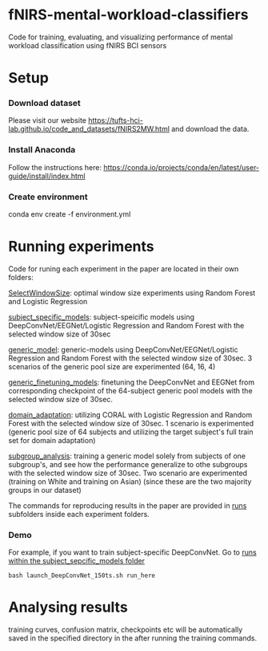 # fNIRS-mental-workload-classifiers
Code for training, evaluating, and visualizing performance of mental workload classification using fNIRS BCI sensors

# Setup
### Download dataset
Please visit our website https://tufts-hci-lab.github.io/code_and_datasets/fNIRS2MW.html and download the data.

### Install Anaconda
Follow the instructions here: https://conda.io/projects/conda/en/latest/user-guide/install/index.html

### Create environment
conda env create -f environment.yml

# Running experiments
Code for runing each experiment in the paper are located in their own folders:

[SelectWindowSize](SelectWindowSize/): optimal window size experiments using Random Forest and Logistic Regression

[subject_specific_models](subject_specific_models/): subject-speicific models using DeepConvNet/EEGNet/Logistic Regression and Random Forest with the selected window size of 30sec

[generic_model](generic_models/): generic-models using DeepConvNet/EEGNet/Logistic Regression and Random Forest with the selected window size of 30sec. 3 scenarios of the generic pool size are experimented (64, 16, 4) 

[generic_finetuning_models](generic_finetuning_models/): finetuning the DeepConvNet and EEGNet from corresponding checkpoint of the 64-subject generic pool models with the selected window size of 30sec.

[domain_adaptation](domain_adaptation/): utilizing CORAL with Logistic Regression and Random Forest with the selected window size of 30sec. 1 scenario is experimented (generic pool size of 64 subjects and utilizing the target subject's full train set for domain adaptation) 

[subgroup_analysis](subgroup_analysis/): training a generic model solely from subjects of one subgroup's, and see how the performance generalize to othe subgroups with the selected window size of 30sec. Two scenario are experimented (training on White and training on Asian) (since these are the two majority groups in our dataset) 

The commands for reproducing results in the paper are provided in [runs](runs/) subfolders inside each experiment folders.

### Demo
For example, if you want to train subject-specific DeepConvNet. Go to [runs within the subject_sepcific_models folder](subject_specific_models/runs_FixedTrainFValSplit/window_size150)

```
bash launch_DeepConvNet_150ts.sh run_here
```


# Analysing results

training curves, confusion matrix, checkpoints etc will be automatically saved in the specified directory in the after running the training commands.  
